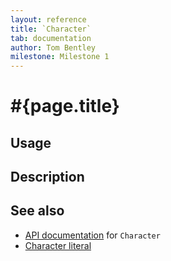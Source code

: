 ```yaml
---
layout: reference
title: `Character`
tab: documentation
author: Tom Bentley
milestone: Milestone 1
---
```


# #{page.title}

## Usage 

## Description

## See also

* [API documentation](#{site.urls.apidoc}/ceylon/language/class_Character.html) for `Character`
* [Character literal](/documentation/reference/literal/character)

